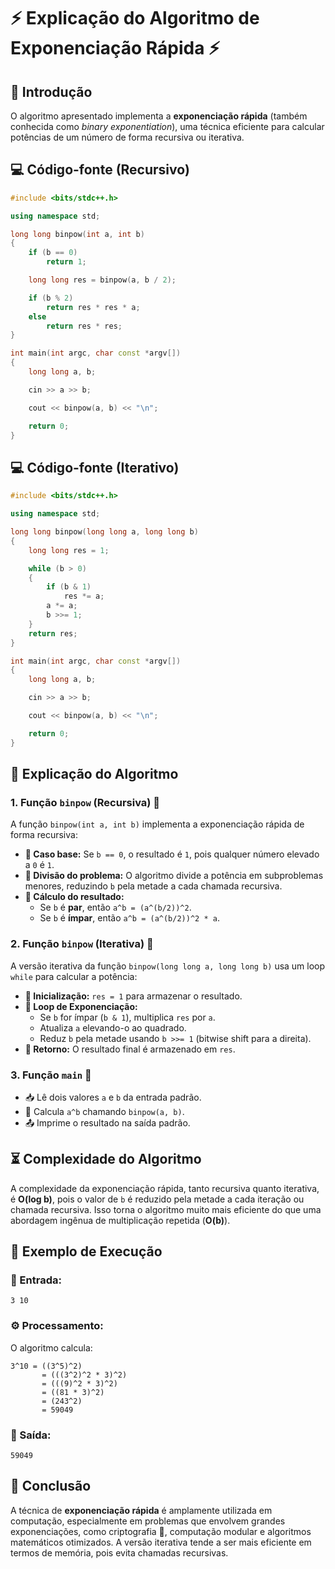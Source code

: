 # ⚡ Explicação do Algoritmo de Exponenciação Rápida ⚡

## 🚀 Introdução
O algoritmo apresentado implementa a **exponenciação rápida** (também conhecida como *binary exponentiation*), uma técnica eficiente para calcular potências de um número de forma recursiva ou iterativa.

## 💻 Código-fonte (Recursivo)

```cpp
#include <bits/stdc++.h>

using namespace std;

long long binpow(int a, int b)
{
    if (b == 0)
        return 1;

    long long res = binpow(a, b / 2);

    if (b % 2)
        return res * res * a;
    else
        return res * res;
}

int main(int argc, char const *argv[])
{
    long long a, b;

    cin >> a >> b;

    cout << binpow(a, b) << "\n";

    return 0;
}
```

## 💻 Código-fonte (Iterativo)

```cpp
#include <bits/stdc++.h>

using namespace std;

long long binpow(long long a, long long b)
{
    long long res = 1;

    while (b > 0)
    {
        if (b & 1)
            res *= a;
        a *= a;
        b >>= 1;
    }
    return res;
}

int main(int argc, char const *argv[])
{
    long long a, b;

    cin >> a >> b;

    cout << binpow(a, b) << "\n";

    return 0;
}
```

## 📖 Explicação do Algoritmo

### 1. **Função `binpow` (Recursiva) 🧮**
A função `binpow(int a, int b)` implementa a exponenciação rápida de forma recursiva:

- **🔹 Caso base:** Se `b == 0`, o resultado é `1`, pois qualquer número elevado a `0` é `1`.
- **🔹 Divisão do problema:** O algoritmo divide a potência em subproblemas menores, reduzindo `b` pela metade a cada chamada recursiva.
- **🔹 Cálculo do resultado:**
  - Se `b` é **par**, então `a^b = (a^(b/2))^2`.
  - Se `b` é **ímpar**, então `a^b = (a^(b/2))^2 * a`.

### 2. **Função `binpow` (Iterativa) 🔄**
A versão iterativa da função `binpow(long long a, long long b)` usa um loop `while` para calcular a potência:

- **🔹 Inicialização:** `res = 1` para armazenar o resultado.
- **🔹 Loop de Exponenciação:**
  - Se `b` for ímpar (`b & 1`), multiplica `res` por `a`.
  - Atualiza `a` elevando-o ao quadrado.
  - Reduz `b` pela metade usando `b >>= 1` (bitwise shift para a direita).
- **🔹 Retorno:** O resultado final é armazenado em `res`.

### 3. **Função `main`** 🎯
- 📥 Lê dois valores `a` e `b` da entrada padrão.
- 🔢 Calcula `a^b` chamando `binpow(a, b)`.
- 📤 Imprime o resultado na saída padrão.

## ⏳ Complexidade do Algoritmo
A complexidade da exponenciação rápida, tanto recursiva quanto iterativa, é **O(log b)**, pois o valor de `b` é reduzido pela metade a cada iteração ou chamada recursiva. Isso torna o algoritmo muito mais eficiente do que uma abordagem ingênua de multiplicação repetida (**O(b)**).

## 📝 Exemplo de Execução
### 📌 Entrada:
```
3 10
```
### ⚙️ Processamento:
O algoritmo calcula:
```
3^10 = ((3^5)^2)
       = (((3^2)^2 * 3)^2)
       = (((9)^2 * 3)^2)
       = ((81 * 3)^2)
       = (243^2)
       = 59049
```
### 📌 Saída:
```
59049
```

## 🎯 Conclusão
A técnica de **exponenciação rápida** é amplamente utilizada em computação, especialmente em problemas que envolvem grandes exponenciações, como criptografia 🔐, computação modular e algoritmos matemáticos otimizados. A versão iterativa tende a ser mais eficiente em termos de memória, pois evita chamadas recursivas.


